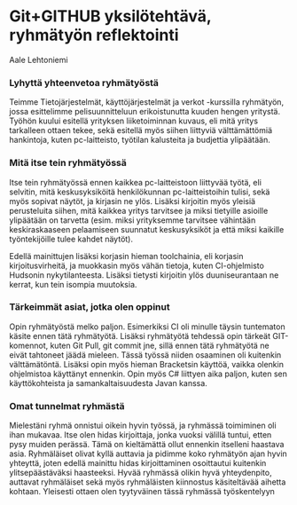 # Git+GITHUB yksilötehtävä, ryhmätyön reflektointi
Aale Lehtoniemi

### Lyhyttä yhteenvetoa ryhmätyöstä
Teimme Tietojärjestelmät, käyttöjärjestelmät ja verkot -kurssilla ryhmätyön, jossa esittelimme pelisuunnitteluun erikoistunutta kuuden hengen yritystä. Työhön kuului esitellä yrityksen liiketoiminnan kuvaus, eli mitä yritys tarkalleen ottaen tekee, sekä esitellä myös siihen liittyviä välttämättömiä hankintoja, kuten pc-laitteisto, työtilan kalusteita ja budjettia ylipäätään. 

### Mitä itse tein ryhmätyössä
Itse tein ryhmätyössä ennen kaikkea pc-laitteistoon liittyvää työtä, eli selvitin, mitä keskusyksiköitä henkilökunnan pc-laitteistoihin tulisi, sekä myös sopivat näytöt, ja kirjasin ne ylös. Lisäksi kirjoitin myös yleisiä perusteluita siihen, mitä kaikkea yritys tarvitsee ja miksi tietyille asioille ylipäätään on tarvetta (esim. miksi yrityksemme tarvitsee vähintään keskiraskaaseen pelaamiseen suunnatut keskusyksiköt ja että miksi kaikille työntekijöille tulee kahdet näytöt).

Edellä mainittujen lisäksi korjasin hieman toolchainia, eli korjasin kirjoitusvirheitä, ja muokkasin myös vähän tietoja, kuten CI-ohjelmisto Hudsonin nykytilanteesta. Lisäksi tietysti kirjoitin ylös duuniseurantaan ne kerrat, kun tein isompia muutoksia.

### Tärkeimmät asiat, jotka olen oppinut
Opin ryhmätyöstä melko paljon. Esimerkiksi CI oli minulle täysin tuntematon käsite ennen tätä ryhmätyötä. Lisäksi ryhmätyötä tehdessä opin tärkeät GIT-komennot, kuten Git Pull, git commit jne, sillä ennen tätä ryhmätyötä ne eivät tahtoneet jäädä mieleen. Tässä työssä niiden osaaminen oli kuitenkin välttämätöntä. Lisäksi opin myös hieman Bracketsin käyttöä, vaikka olenkin ohjelmistoa käyttänyt ennenkin. Opin myös C# liittyen aika paljon, kuten sen käyttökohteista ja samankaltaisuudesta Javan kanssa.

### Omat tunnelmat ryhmästä
Mielestäni ryhmä onnistui oikein hyvin työssä, ja ryhmässä toimiminen oli ihan mukavaa. Itse olen hidas kirjoittaja, jonka vuoksi välillä tuntui, etten pysy muiden perässä. Tämä on kieltämättä ollut ennenkin itselleni haastava asia. Ryhmäläiset olivat kyllä auttavia ja pidimme koko ryhmätyön ajan hyvin yhteyttä, joten edellä mainittu hidas kirjoittaminen osoittautui kuitenkin ylitsepäästäväksi haasteeksi. Hyvää ryhmässä olikin hyvä yhteydenpito, auttavat ryhmäläiset sekä myös ryhmäläisten kiinnostus käsiteltävää aihetta kohtaan.
Yleisesti ottaen olen tyytyväinen tässä ryhmässä työskentelyyn